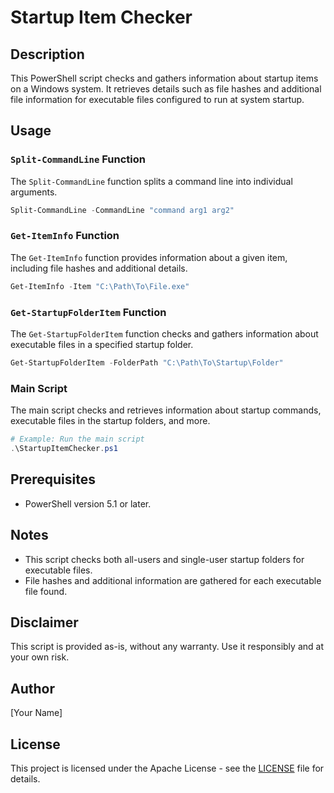 # Startup Item Checker

## Description

This PowerShell script checks and gathers information about startup items on a Windows system. It retrieves details such as file hashes and additional file information for executable files configured to run at system startup.

## Usage

### `Split-CommandLine` Function

The `Split-CommandLine` function splits a command line into individual arguments.

```powershell
Split-CommandLine -CommandLine "command arg1 arg2"
```

### `Get-ItemInfo` Function

The `Get-ItemInfo` function provides information about a given item, including file hashes and additional details.

```powershell
Get-ItemInfo -Item "C:\Path\To\File.exe"
```

### `Get-StartupFolderItem` Function

The `Get-StartupFolderItem` function checks and gathers information about executable files in a specified startup folder.

```powershell
Get-StartupFolderItem -FolderPath "C:\Path\To\Startup\Folder"
```

### Main Script

The main script checks and retrieves information about startup commands, executable files in the startup folders, and more.

```powershell
# Example: Run the main script
.\StartupItemChecker.ps1
```

## Prerequisites

- PowerShell version 5.1 or later.

## Notes

- This script checks both all-users and single-user startup folders for executable files.
- File hashes and additional information are gathered for each executable file found.

## Disclaimer

This script is provided as-is, without any warranty. Use it responsibly and at your own risk.

## Author

[Your Name]

## License

This project is licensed under the Apache License - see the [LICENSE](LICENSE) file for details.
